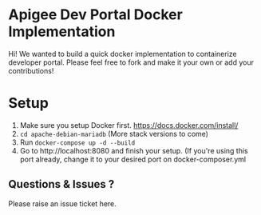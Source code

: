 #  Apigee Dev Portal Docker Implementation

Hi! We wanted to build a quick docker implementation to containerize developer portal. Please feel free to fork and make it your own or add your contributions!

# Setup

 1. Make sure you setup Docker first. https://docs.docker.com/install/ 
 2. `cd apache-debian-mariadb` (More stack versions to come) 
 3. Run  `docker-compose up -d --build`
 4. Go to http://localhost:8080 and finish your setup. (If you're using this port already, change it to your desired port on docker-composer.yml

## Questions & Issues ?

Please raise an issue ticket here. 
